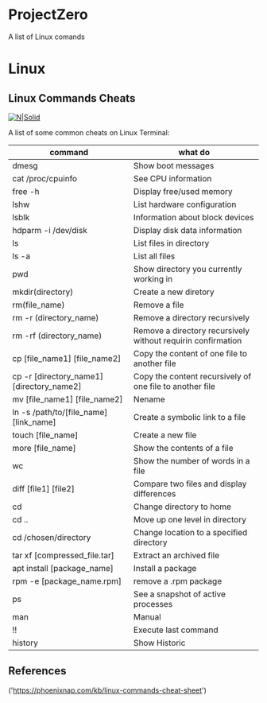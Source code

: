 # ProjectZero
A list of Linux comands 
# Linux 
## Linux Commands Cheats

[![N|Solid](https://logos-marques.com/wp-content/uploads/2021/03/Linux-Symbole-2048x1158.png)](https://nodesource.com/products/nsolid)


A list of some common cheats on Linux Terminal:


| command | what do |
| ------ | ------ |
| dmesg | Show boot messages |
| cat /proc/cpuinfo | See CPU information |
| free -h | Display free/used memory |
| lshw | List hardware configuration |
| lsblk | Information about block devices |
| hdparm -i /dev/disk | Display disk data information |
| ls | List files in directory  |
| ls -a | List all files |
|  pwd | Show directory you currently working in |
| mkdir(directory) | Create a new diretory |
|rm(file_name) | Remove a file |
|rm -r (directory_name) | Remove a directory recursively |
|rm -rf (directory_name) | Remove a directory recursively without requirin confirmation|
|cp [file_name1] [file_name2] | Copy the content of one file to another file |
|cp -r [directory_name1] [directory_name2] | Copy the content recursively  of one file to another file |
| mv [file_name1] [file_name2] | Nename|
|ln -s /path/to/[file_name] [link_name] | Create a symbolic link to a file |
|  touch [file_name]| Create a new file |
| more [file_name] | Show the contents of a file |
| wc| Show the number of words in a file|
|diff [file1] [file2] | Compare two files and display differences |
|cd |Change directory to home |
| cd .. | Move up one level in directory|
|cd /chosen/directory | Change location to a specified directory |
|tar xf [compressed_file.tar]| Extract an archived file|
|apt install [package_name] |Install a package |
|rpm -e [package_name.rpm] |remove a .rpm package |
|ps | See a snapshot of active processes|
| man | Manual |
| !! | Execute last command |
|history | Show Historic|

## References
('https://phoenixnap.com/kb/linux-commands-cheat-sheet')

